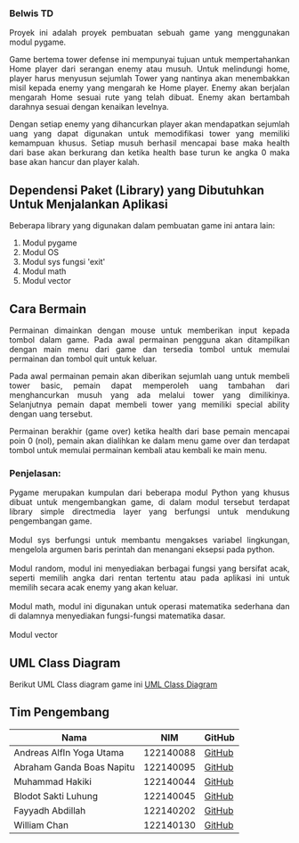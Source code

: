 ### Belwis TD


<p align="justify"">
 Proyek ini adalah proyek pembuatan sebuah game yang menggunakan modul pygame.
</p>

<p align="justify"">
 Game bertema tower defense ini mempunyai tujuan untuk mempertahankan Home player dari serangan enemy atau musuh. Untuk melindungi home, player harus menyusun sejumlah Tower yang nantinya akan menembakkan misil kepada enemy yang mengarah ke Home player. Enemy akan berjalan mengarah Home sesuai rute yang telah dibuat. Enemy akan bertambah darahnya sesuai dengan kenaikan levelnya.
</p>

<p align="justify"">
 Dengan setiap enemy yang dihancurkan player akan mendapatkan sejumlah uang yang dapat digunakan untuk memodifikasi tower yang memiliki kemampuan khusus. Setiap musuh berhasil mencapai base maka health dari base akan berkurang dan ketika health base turun ke angka 0 maka base akan hancur dan player kalah.
</p>

## Dependensi Paket (Library) yang Dibutuhkan Untuk Menjalankan Aplikasi
Beberapa library yang digunakan dalam pembuatan game ini antara lain:

1. Modul pygame
2. Modul OS
3. Modul sys fungsi 'exit'
4. Modul math
5. Modul vector
   
## Cara Bermain

<p align="justify"">
 Permainan dimainkan dengan mouse untuk memberikan input kepada tombol dalam game. Pada awal permainan pengguna akan ditampilkan dengan main menu dari game dan tersedia tombol untuk memulai permainan dan tombol quit untuk keluar.
</p>

<p align="justify"">
 Pada awal permainan pemain akan diberikan sejumlah uang untuk membeli tower basic, pemain dapat memperoleh uang tambahan dari menghancurkan musuh yang ada melalui tower yang dimilikinya. Selanjutnya pemain dapat membeli tower yang memiliki special ability dengan uang tersebut.
</p>

<p align="justify"">
 Permainan berakhir (game over) ketika health dari base pemain mencapai poin 0 (nol), pemain akan dialihkan ke dalam menu game over dan terdapat tombol untuk memulai permainan kembali atau kembali ke main menu.
</p> 

### Penjelasan:

<p align="justify"">
 Pygame merupakan kumpulan dari beberapa modul Python yang khusus dibuat untuk mengembangkan game, di dalam modul tersebut terdapat library simple directmedia layer yang berfungsi untuk mendukung pengembangan game. <br><br>
 Modul sys berfungsi untuk membantu mengakses variabel lingkungan, mengelola argumen baris perintah dan menangani eksepsi pada python.<br><br>
 Modul random, modul ini menyediakan berbagai fungsi yang bersifat acak, seperti memilih angka dari rentan tertentu atau pada aplikasi ini untuk memilih secara acak enemy yang akan keluar.<br><br>
 Modul math, modul ini digunakan untuk operasi matematika sederhana dan di dalamnya menyediakan fungsi-fungsi matematika dasar.<br><br>
 Modul vector 
</p>

## UML Class Diagram
Berikut UML Class diagram game ini [UML Class Diagram](https://docs.google.com/presentation/d/18d8pZqbxZVnf1Y8EA2RH1AyYelGW69cQ/edit?usp=sharing&ouid=114934909865844875436&rtpof=true&sd=true) 

## Tim Pengembang
|Nama|NIM|GitHub|
|----|----|----|
|Andreas AlfIn Yoga Utama|122140088|[GitHub](https://github.com/Andreas122140088)|
|Abraham Ganda Boas Napitu|122140095|[GitHub](https://github.com/Brammzz)|
|Muhammad Hakiki|122140044|[GitHub](https://github.com/Hakiki12345)|
|Blodot Sakti Luhung|122140045|[GitHub](https://github.com/BlodotSakti)|
|Fayyadh Abdillah|122140202|[GitHub](https://github.com/itsmefayyadh)|
|William Chan|122140130|[GitHub](https://github.com/WilliamChan1405)|
